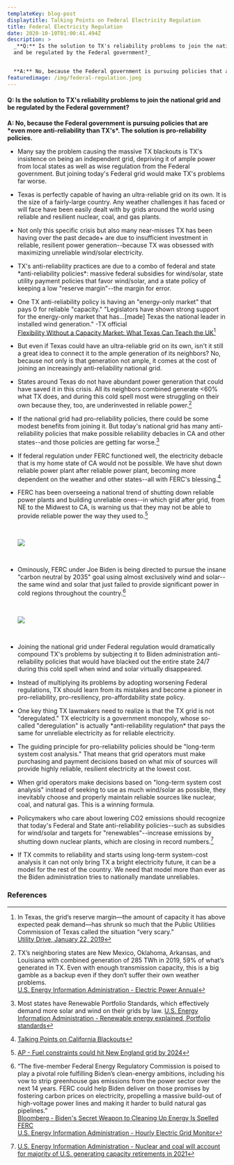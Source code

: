 ```yaml
---
templateKey: blog-post
displaytitle: Talking Points on Federal Electricity Regulation
title: Federal Electricity Regulation
date: 2020-10-10T01:00:41.494Z
description: >
  _**Q:** Is the solution to TX's reliability problems to join the national grid
  and be regulated by the Federal government?_


  **A:** No, because the Federal government is pursuing policies that are _even more anti-reliability than TX's._ The solution is pro-reliability policies.
featuredimage: /img/federal-regulation.jpeg
---
```



#### Q: Is the solution to TX's reliability problems to join the national grid and be regulated by the Federal government?

**A: No, because the Federal government is pursuing policies that are \*even more anti-reliability than TX's\*. The solution is pro-reliability policies.**

- Many say the problem causing the massive TX blackouts is TX's insistence on being an independent grid, depriving it of ample power from local states as well as wise regulation from the Federal government. But joining today's Federal grid would make TX's problems far worse.
- Texas is perfectly capable of having an ultra-reliable grid on its own. It is the size of a fairly-large country. Any weather challenges it has faced or will face have been easily dealt with by grids around the world using reliable and resilient nuclear, coal, and gas plants.
- Not only this specific crisis but also many near-misses TX has been having over the past decade+ are due to insufficient investment in reliable, resilient power generation--because TX was obsessed with maximizing unreliable wind/solar electricity.
- TX's anti-reliability practices are due to a combo of federal and state \*anti-reliability policies\*: massive federal subsidies for wind/solar, state utility payment policies that favor wind/solar, and a state policy of keeping a low "reserve margin"--the margin for error.
- One TX anti-reliability policy is having an "energy-only market" that pays 0 for reliable "capacity." "Legislators have shown strong support for the energy-only market that has...\[made] Texas the national leader in installed wind generation." -TX official\
  [Flexibility Without a Capacity Market: What Texas Can Teach the UK](https://www.greentechmedia.com/articles/read/flexibility-without-a-capacity-market-what-texas-can-teach-the-u)[^1]
- But even if Texas could have an ultra-reliable grid on its own, isn't it still a great idea to connect it to the ample generation of its neighbors? No, because not only is that generation not ample, it comes at the cost of joining an increasingly anti-reliability national grid.
- States around Texas do not have abundant power generation that could have saved it in this crisis. All its neighbors combined generate <60% what TX does, and during this cold spell most were struggling on their own because they, too, are underinvested in reliable power.[^2]
- If the national grid had pro-reliability policies, there could be some modest benefits from joining it. But today's national grid has many anti-reliability policies that make possible reliability debacles in CA and other states--and those policies are getting far worse.[^3]
- If federal regulation under FERC functioned well, the electricity debacle that is my home state of CA would not be possible. We have shut down reliable power plant after reliable power plant, becoming more dependent on the weather and other states--all with FERC's blessing.[^4]
- FERC has been overseeing a national trend of shutting down reliable power plants and building unreliable ones--in which grid after grid, from NE to the Midwest to CA, is warning us that they may not be able to provide reliable power the way they used to.[^5]

  <br />

  ![](/img/fed-electricity-reg-tweet.png)

  <br />

- Ominously, FERC under Joe Biden is being directed to pursue the insane "carbon neutral by 2035" goal using almost exclusively wind and solar--the same wind and solar that just failed to provide significant power in cold regions throughout the country.[^6]

  <br />

  ![](/img/fed-electricity-reg-chart.png)

  <br />

- Joining the national grid under Federal regulation would dramatically compound TX's problems by subjecting it to Biden administration anti-reliability policies that would have blacked out the entire state 24/7 during this cold spell when wind and solar virtually disappeared.
- Instead of multiplying its problems by adopting worsening Federal regulations, TX should learn from its mistakes and become a pioneer in pro-reliability, pro-resiliency, pro-affordability state policy.
- One key thing TX lawmakers need to realize is that the TX grid is not "deregulated." TX electricity is a government monopoly, whose so-called "deregulation" is actually \*anti-reliability regulation\* that pays the same for unreliable electricity as for reliable electricity.
- The guiding principle for pro-reliability policies should be "long-term system cost analysis." That means that grid operators must make purchasing and payment decisions based on what mix of sources will provide highly reliable, resilient electricity at the lowest cost.
- When grid operators make decisions based on "long-term system cost analysis" instead of seeking to use as much wind/solar as possible, they inevitably choose and properly maintain reliable sources like nuclear, coal, and natural gas. This is a winning formula.
- Policymakers who care about lowering CO2 emissions should recognize that today's Federal and State anti-reliability policies--such as subsidies for wind/solar and targets for "renewables"--increase emissions by shutting down nuclear plants, which are closing in record numbers.[^7]
- If TX commits to reliability and starts using long-term system-cost analysis it can not only bring TX a bright electricity future, it can be a model for the rest of the country. We need that model more than ever as the Biden administration tries to nationally mandate unreliables.

### References

[^1]:
    In Texas, the grid’s reserve margin—the amount of capacity it has above expected peak demand—has shrunk so much that the Public Utilities Commission of Texas called the situation “very scary.”\
    [Utility Drive, January 22, 2019](https://www.utilitydive.com/news/texas-regulators-direct-higher-plant-payments-amid-capacity-crunch-concerns-1/546540/)

[^2]: TX’s neighboring states are New Mexico, Oklahoma, Arkansas, and Louisiana with combined generation of 285 TWh in 2019, 59% of what’s generated in TX. Even with enough transmission capacity, this is a big gamble as a backup even if they don’t suffer their own weather problems.\
    [U.S. Energy Information Administration - Electric Power Annual](https://www.eia.gov/electricity/annual/html/epa_03_07.html)

[^3]:
    Most states have Renewable Portfolio Standards, which effectively demand more solar and wind on their grids by law.
    [U.S. Energy Information Administration - Renewable energy explained, Portfolio standards](https://www.eia.gov/energyexplained/renewable-sources/portfolio-standards.php)

[^4]: [Talking Points on California Blackouts](https://energytalkingpoints.com/california-blackouts/)

[^5]: [AP - Fuel constraints could hit New England grid by 2024](https://apnews.com/article/archive-5e1ecb334e284462ab17c885265d9b0c)

[^6]:
    “The five-member Federal Energy Regulatory Commission is poised to play a pivotal role fulfilling Biden’s clean-energy ambitions, including his vow to strip greenhouse gas emissions from the power sector over the next 14 years. FERC could help Biden deliver on those promises by fostering carbon prices on electricity, propelling a massive build-out of high-voltage power lines and making it harder to build natural gas pipelines.”\
    [Bloomberg - Biden's Secret Weapon to Cleaning Up Energy Is Spelled FERC](https://www.bloomberg.com/news/articles/2021-01-29/biden-s-secret-weapon-to-cleaning-up-energy-is-spelled-ferc)\
    [U.S. Energy Information Administration - Hourly Electric Grid Monitor](https://www.eia.gov/beta/electricity/gridmonitor/dashboard/electric_overview/US48/US48)

[^7]: [U.S. Energy Information Administration - Nuclear and coal will account for majority of U.S. generating capacity retirements in 2021](https://www.eia.gov/todayinenergy/detail.php?id=46436)
